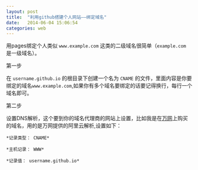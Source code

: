 ```yaml
---
layout: post
title:  "利用github搭建个人网站——绑定域名"
date:   2014-06-04 15:06:54
categories: web
---
```


用pages绑定个人类似 `www.example.com` 这类的二级域名很简单（`example.com` 是一级域名）。

第一步

在 `username.github.io` 的根目录下创建一个名为 `CNAME` 的文件，里面内容是你要绑定的域名`www.example.com`,如果你有多个域名要绑定的话要记得换行，每行一个域名即可。


第二步

设置DNS解析，这个要到你的域名代理商的网站上设置，比如我是在[万网][net]上购买的域名，用的是万网提供的阿里云解析,设置如下：

	*记录类型： CNAME*

	*主机记录： WWW*

	*记录值： username.github.io*




[net]: http://www.net.cn
